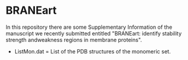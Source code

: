 # BRANEart

In this repository there are some Supplementary Information of the manuscript we recently submitted entitled "BRANEart: identify stability strength andweakness regions in membrane proteins".

- ListMon.dat = List of the PDB structures of the monomeric set. 
